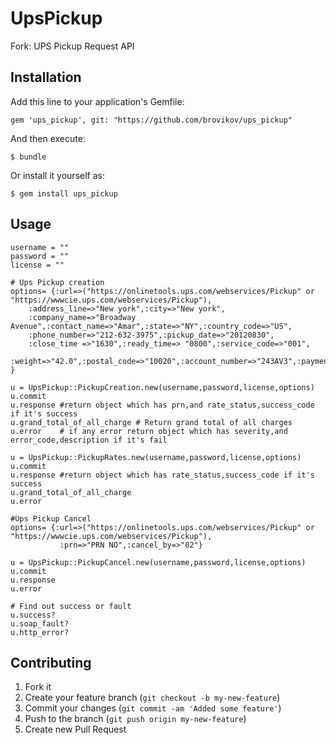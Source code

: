 # UpsPickup

Fork: UPS Pickup Request API

## Installation

Add this line to your application's Gemfile:

    gem 'ups_pickup', git: "https://github.com/brovikov/ups_pickup"

And then execute:

    $ bundle

Or install it yourself as:

    $ gem install ups_pickup

## Usage

    username = ""
    password = ""
    license = ""

    # Ups Pickup creation
    options= {:url=>("https://onlinetools.ups.com/webservices/Pickup" or "https://wwwcie.ups.com/webservices/Pickup"),
        :address_line=>"New york",:city=>"New york",
        :company_name=>"Broadway Avenue",:contact_name=>"Amar",:state=>"NY",:country_code=>"US",
        :phone_number=>"212-632-3975",:pickup_date=>"20120830",
        :close_time =>"1630",:ready_time=> "0800",:service_code=>"001",
        :weight=>"42.0",:postal_code=>"10020",:account_number=>"243AV3",:payment_method=>"01" 
    }

    u = UpsPickup::PickupCreation.new(username,password,license,options)
    u.commit
    u.response #return object which has prn,and rate_status,success_code if it's success
    u.grand_total_of_all_charge # Return grand total of all charges
    u.error    # if any error return object which has severity,and error_code,description if it's fail

    u = UpsPickup::PickupRates.new(username,password,license,options)
    u.commit
    u.response #return object which has rate_status,success_code if it's success
    u.grand_total_of_all_charge 
    u.error    

    #Ups Pickup Cancel
    options= {:url=>("https://onlinetools.ups.com/webservices/Pickup" or "https://wwwcie.ups.com/webservices/Pickup"),
               :prn=>"PRN NO",:cancel_by=>"02"}    

    u = UpsPickup::PickupCancel.new(username,password,license,options)
    u.commit            
    u.response 
    u.error    

    # Find out success or fault
    u.success?
    u.soap_fault?
    u.http_error?


## Contributing

1. Fork it
2. Create your feature branch (`git checkout -b my-new-feature`)
3. Commit your changes (`git commit -am 'Added some feature'`)
4. Push to the branch (`git push origin my-new-feature`)
5. Create new Pull Request
